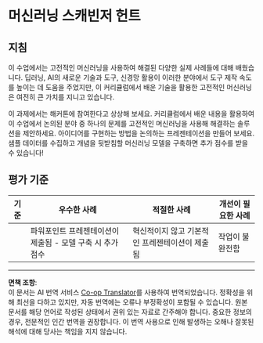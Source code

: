<!--
CO_OP_TRANSLATOR_METADATA:
{
  "original_hash": "fdebfcd0a3f12c9e2b436ded1aa79885",
  "translation_date": "2025-09-03T23:19:33+00:00",
  "source_file": "9-Real-World/1-Applications/assignment.md",
  "language_code": "ko"
}
-->
# 머신러닝 스캐빈저 헌트

## 지침

이 수업에서는 고전적인 머신러닝을 사용하여 해결된 다양한 실제 사례들에 대해 배웠습니다. 딥러닝, AI의 새로운 기술과 도구, 신경망 활용이 이러한 분야에서 도구 제작 속도를 높이는 데 도움을 주었지만, 이 커리큘럼에서 배운 기술을 활용한 고전적인 머신러닝은 여전히 큰 가치를 지니고 있습니다.

이 과제에서는 해커톤에 참여한다고 상상해 보세요. 커리큘럼에서 배운 내용을 활용하여 이 수업에서 논의된 분야 중 하나의 문제를 고전적인 머신러닝을 사용해 해결하는 솔루션을 제안하세요. 아이디어를 구현하는 방법을 논의하는 프레젠테이션을 만들어 보세요. 샘플 데이터를 수집하고 개념을 뒷받침할 머신러닝 모델을 구축하면 추가 점수를 받을 수 있습니다!

## 평가 기준

| 기준      | 우수한 사례                                                      | 적절한 사례                                   | 개선이 필요한 사례      |
| --------- | ---------------------------------------------------------------- | -------------------------------------------- | ----------------------- |
|           | 파워포인트 프레젠테이션이 제출됨 - 모델 구축 시 추가 점수         | 혁신적이지 않고 기본적인 프레젠테이션이 제출됨 | 작업이 불완전함         |

---

**면책 조항**:  
이 문서는 AI 번역 서비스 [Co-op Translator](https://github.com/Azure/co-op-translator)를 사용하여 번역되었습니다. 정확성을 위해 최선을 다하고 있지만, 자동 번역에는 오류나 부정확성이 포함될 수 있습니다. 원본 문서를 해당 언어로 작성된 상태에서 권위 있는 자료로 간주해야 합니다. 중요한 정보의 경우, 전문적인 인간 번역을 권장합니다. 이 번역 사용으로 인해 발생하는 오해나 잘못된 해석에 대해 당사는 책임을 지지 않습니다.  